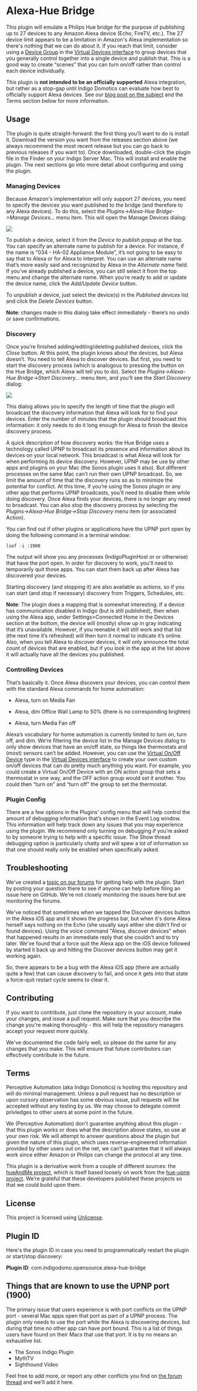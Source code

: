 Alexa-Hue Bridge
================

This plugin will emulate a Philips Hue bridge for the purpose of publishing up
to 27 devices to any Amazon Alexa device (Echo, FireTV, etc.). The 27 device
limit appears to be a limitation in Amazon's Alexa implementation so there's
nothing that we can do about it. If you reach that limit, consider using a
[Device
Group](<http://wiki.indigodomo.com/doku.php?id=indigo_6_documentation:virtual_devices_interface#device_groups>)
in the [Virtual Devices
interface](<http://wiki.indigodomo.com/doku.php?id=indigo_6_documentation:virtual_devices_interface>)
to group devices that you generally control together into a single device and
publish that. This is a good way to create “scenes” that you can turn on/off
rather than control each device individually.

This plugin is **not intended to be an officially supported** Alexa integration,
but rather as a stop-gap until Indigo Domotics can evaluate how best to
officially support Alexa devices. See our [blog post on the
subject](<http://www.indigodomo.com/blog/2015/10/28/amazon-echo-and-indigo/>)
and the Terms section below for more information.

Usage
-----

The plugin is quite straight-forward: the first thing you’ll want to do is
install it. Download the version you want from the releases section above (we
always recommend the most recent release but you can go back to previous
releases if you want to). Once downloaded, double-click the plugin file in the
Finder on your Indigo Server Mac. This will install and enable the plugin. The
next sections go into more detail about configuring and using the plugin.

### Managing Devices

Because Amazon's implementation will only support 27 devices, you need to
specify the devices you want published to the bridge (and therefore to any Alexa
devices). To do this, select the *Plugins-\>Alexa-Hue Bridge-\>Manage
Devices...* menu item. This will open the Manage Devices dialog:

![](<doc-images/manage-devices.png>)

To publish a device, select it from the *Device to publish* popup at the top.
You can specify an alternate name to publish for a device. For instance, if the
name is "034 - HA-02 Appliance Module”, it’s not going to be easy to say that to
Alexa or for Alexa to interpret. You can use an alternate name that’s more
easily said and recognized by Alexa in the *Alternate name* field. If you’ve
already published a device, you can still select it from the top menu and change
the alternate name. When you’re ready to add or update the device name, click
the *Add/Update Device* button.

To unpublish a device, just select the device(s) in the *Published devices* list
and click the *Delete Devices* button.

**Note**: changes made in this dialog take effect immediately - there’s no undo
or save confirmations.

### Discovery

Once you’re finished adding/editing/deleting published devices, click the
*Close* button. At this point, the plugin knows about the devices, but Alexa
doesn’t. You need to tell Alexa to discover devices. But first, you need to
start the discovery process (which is analogous to pressing the button on the
Hue Bridge, which Alexa will tell you to do). Select the *Plugins-\>Alexa-Hue
Bridge-\>Start Discovery…* menu item, and you’ll see the *Start Discovery*
dialog:

![](<doc-images/start-discovery.png>)

This dialog allows you to specify the length of time that the plugin will
broadcast the discovery information that Alexa will look for to find your
devices. Enter the number of minutes that the plugin should broadcast this
information: it only needs to do it long enough for Alexa to finish the device
discovery process.

A quick description of how discovery works: the Hue Bridge uses a technology 
called UPNP to broadcast its presence and information about its devices on 
your local network. This broadcast is what Alexa will look for when performing 
its device discovery. However, UPNP may be use by other apps and plugins on 
your Mac (the Sonos plugin uses it also). But different processes on the same 
Mac can’t run their own UPNP broadcast. So, we limit the amount of time that 
the discovery runs so as to minimize the potential for conflict. At this time, 
if you’re using the Sonos plugin or any other app that performs UPNP broadcasts, 
you’ll need to disable them while doing discovery. Once Alexa finds your 
devices, there is no longer any need to broadcast. You can also stop the 
discovery process by selecting the *Plugins-\>Alexa-Hue Bridge-\>Stop Discovery* 
menu item (or associated Action).

You can find out if other plugins or applications have the UPNP port open by 
doing the following command in a terminal window:

    lsof -i :1900
    
The output will show you any processes (IndigoPluginHost or or otherwise) that 
have the port open. In order for discovery to work, you'll need to temporarily 
quit those apps. You can start them back up after Alexa has discovered your 
devices.

Starting discovery (and stopping it) are also available as actions, so if you
can start (and stop if necessary) discovery from Triggers, Schedules, etc.

**Note**: The plugin does a mapping that is somewhat interesting. If a device
has communication disabled in Indigo (but is still published), then when using
the Alexa app, under Settings\>Connected Home in the Devices section at the
bottom, the device will (mostly) show up in gray indicating that it’s
unavailable. However, if you reenable it will still work and that list (the next
time it’s refreshed) will then turn it normal to indicate it’s online. Also,
when you tell Alexa to discover devices, it will only announce the total count
of devices that are enabled, but if you look in the app at the list above it
will actually have all the devices you published.

### Controlling Devices

That’s basically it. Once Alexa discovers your devices, you can control them
with the standard Alexa commands for home automation:

-   Alexa, turn on Media Fan

-   Alexa, dim Office Wall Lamp to 50% (there is no corresponding brighten)

-   Alexa, turn Media Fan off

Alexa’s vocabulary for home automation is currently limited to turn on, turn
off, and dim. We’re filtering the device list in the Manage Devices dialog to
only show devices that have an on/off state, so things like thermostats and
(most) sensors can’t be added. However, you can use the [Virtual On/Off
Device](<http://wiki.indigodomo.com/doku.php?id=indigo_6_documentation:virtual_devices_interface#virtual_on_off_devices>)
type in the [Virtual Devices
interface](<http://wiki.indigodomo.com/doku.php?id=indigo_6_documentation:virtual_devices_interface>)
to create your own custom on/off devices that can do pretty much anything you
want. For example, you could create a Virtual On/Off Device with an ON action
group that sets a thermostat in one way, and the OFF action group would set it
another. You could then “turn on” and “turn off” the group to set the
thermostat.

### Plugin Config

There are a few options in the Plugins’ config menu that will help control the
amount of debugging information that’s shown in the Event Log window. This
information will help track down any issues that you may experience using the
plugin. We recommend only turning on debugging if you’re asked to by someone
trying to help with a specific issue. The Show thread debugging option is
particularly chatty and will spew a lot of information so that one should really
only be enabled when specifically asked.

Troubleshooting
------------
We've created a [topic on our forums](<http://forums.indigodomo.com/viewtopic.php?f=65&t=15374>) for getting help with the plugin. Start by posting your
question there to see if anyone can help before filing an issue here on GitHub. 
We're not closely monitoring the issues here but are monitoring the forums.

We've noticed that sometimes when we tapped the Discover devices button in the Alexa iOS app and it shows the progress bar, but when it's done Alexa herself says nothing on the Echo (she usually says either she didn't find or found devices). Using the voice command "Alexa, discover devices" when that happened results in an immediate reply that she couldn't and to try later. We've found that a force quit the Alexa app on the iOS device followed by started it back up and hitting the Discover devices button may get it working again.

So, there appears to be a bug with the Alexa iOS app (there are actually quite a few) that can cause discovery to fail, and once it gets into that state a force-quit restart cycle seems to clear it.

Contributing
------------

If you want to contribute, just clone the repository in your account, make your
changes, and issue a pull request. Make sure that you describe the change you're
making thoroughly - this will help the repository managers accept your request
more quickly.

We've documented the code fairly well, so please do the same for any changes
that you make. This will ensure that future contributors can effectively
contribute in the future.

Terms
-----

Perceptive Automation (aka Indigo Domotics) is hosting this repository and will
do minimal management. Unless a pull request has no description or upon cursory
observation has some obvious issue, pull requests will be accepted without any
testing by us. We may choose to delegate commit privledges to other users at
some point in the future.

We (Perceptive Automation) don't guarantee anything about this plugin - that
this plugin works or does what the description above states, so use at your own
risk. We will attempt to answer questions about the plugin but given the nature
of this plugin, which uses reverse-engineered information provided by other
users out on the net, we can’t guarantee that it will always work since either
Amazon or Philips can change the protocol at any time.

This plugin is a derivative work from a couple of different sources: the
[hueAndMe project](<https://github.com/johnray/hueAndM>), which is itself based
loosely on work from the [hue-upnp
project](<https://github.com/sagen/hue-upnp>). We’re grateful that these
developers published these projects so that we could build upon them.

License
-------

This project is licensed using [Unlicense](<http://unlicense.org/>). 


Plugin ID
---------

Here's the plugin ID in case you need to programmatically restart the plugin or
start/stop discovery:

**Plugin ID**: com.indigodomo.opensource.alexa-hue-bridge

Things that are known to use the UPNP port (1900)
---------

The primary issue that users experience is with port conflicts on the UPNP port - several Mac apps open that port as part of a UPNP process. The plugin only needs to use the port while the Alexa is discovering devices, but during that time no other app can have port bound. This is a list of things users have found on their Macs that use that port. It is by no means an exhaustive list.

- The Sonos Indigo Plugin
- MythTV
- Sighthound Video

Feel free to add more, or report any other conflicts you find on [the forum thread](<http://forums.indigodomo.com/viewtopic.php?f=65&t=15374>) and we'll add it here.
